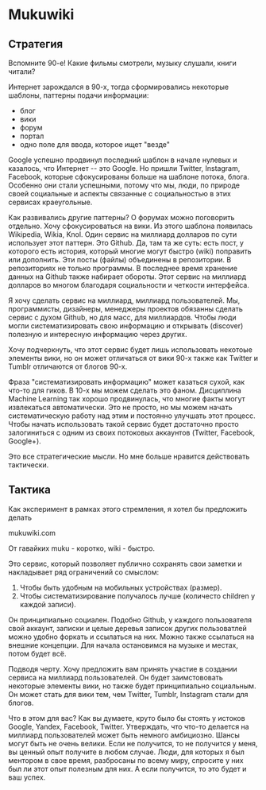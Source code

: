 # Mukuwiki

## Стратегия

Вспомните 90-е! Какие фильмы смотрели, музыку слушали, книги читали?

Интернет зарождался в 90-х, тогда сформировались некоторые шаблоны, паттерны подачи информации:

- блог
- вики
- форум
- портал
- одно поле для ввода, которое ищет "везде"

Google успешно продвинул последний шаблон в начале нулевых и казалось, что Интернет -- это Google.
Но пришли Twitter, Instagram, Facebook, которые сфокусированы больше на шаблоне потока, блога.
Особенно они стали успешными, потому что мы, люди, по природе своей социальные и аспекты связанные с социальностью в этих сервисах краеугольные.

Как развивались другие паттерны? О форумах можно поговорить отдельно. Хочу сфокусироваться на вики.
Из этого шаблона появилась Wikipedia, Wikia, Knol.
Один сервис на миллиард долларов по сути использует этот паттерн. Это Github.
Да, там та же суть: есть пост, у которого есть история, который многие могут быстро (wiki) поправить или дополнить.
Эти посты (файлы) объединены в репозитории. В репозиториях не только программы.
В последнее время хранение данных на Github также набирает обороты.
Этот сервис на миллиард долларов во многом благодаря социальности и четкости интерфейса.

Я хочу сделать сервис на миллиард, миллиард пользователей.
Мы, программисты, дизайнеры, менеджеры проектов обязанны сделать сервис
с духом Github, но для масс, для миллиардов.
Чтобы люди могли систематизировать свою информацию и
открывать (discover) полезную и интересную информацию через других.

Хочу подчеркнуть, что этот сервис будет лишь использовать некотоые элементы
вики, но он может отличаться от вики 90-х также как Twitter и Tumblr отличаются от блогов 90-х.

Фраза "систематизировать информацию" может казаться сухой, как что-то для гиков.
В 10-х мы можем сделать это фаном.
Дисциплина Machine Learning так хорошо продвинулась, что многие факты могут извлекаться автоматически.
Это не просто, но мы можем начать систематическую работу над этим и постоянно улучшать этот процесс.
Чтобы начать использовать такой сервис будет достаточно просто залогиниться с одним из своих потоковых аккаунтов (Twitter, Facebook, Google+).

Это все стратегические мысли.
Но мне больше нравится действовать тактически.

## Тактика

Как эксперимент в рамках этого стремления, я хотел бы предложить делать

mukuwiki.com

От гавайких muku - коротко, wiki - быстро.

Это сервис, который позволяет публично сохранять свои заметки и накладывает ряд ограничений со смыслом:

1. Чтобы быть удобным на мобильных устройствах (размер).
2. Чтобы систематизирование получалось лучше (количесто children у каждой записи).

Он принципиально социален. Подобно Github, у каждого пользователя свой аккаунт,
записки и целые деревья записок других пользоватлей можно удобно форкать и ссылаться на них. 
Можно также ссылаться на внешние концепции. Для начала остановимся на музыке и местах, потом будет всё.

Подводя черту. Хочу предложить вам принять участие в создании сервиса на миллиард пользователей.
Он будет заимстововать некоторые элементы вики, но также будет принципиально социальным.
Он может стать для вики тем, чем Twitter, Tumblr, Instagram стали для блогов.

Что в этом для вас? Как вы думаете, круто было бы стоять у истоков Google, Yandex, Facebook, Twitter.
Утверждать, что что-то делается на миллиард пользователей может быть немного амбициозно. Шансы могут быть не очень велики.
Если не получится, то не получится у меня, вы ценный опыт получите в любом случае.
Люди, для которых я был ментором в свое время, разбросаны по всему миру, спросите у них был ли этот опыт полезным для них.
А если получится, то это будет и ваш успех.
